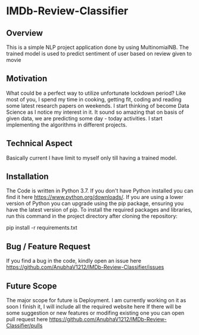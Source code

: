 # IMDb-Review-Classifier

## Overview
This is a simple NLP project application done by using MultinomialNB. The trained model is used to predict sentiment of user based on review given to movie

## Motivation
What could be a perfect way to utilize unfortunate lockdown period? Like most of you, I spend my time in cooking, getting fit, coding and reading some latest research papers on weekends. I start thinking of become Data Science as I notice my interest in it. It sound so amazing that on basis of given data, we are predicting some day - today activities.
I start implementing the algorithms in different projects.

## Technical Aspect
Basically current I have limit to myself only till having a trained model.

## Installation
The Code is written in Python 3.7. If you don't have Python installed you can find it here <https://www.python.org/downloads/>. If you are using a lower version of Python you can upgrade using the pip package, ensuring you have the latest version of pip. To install the required packages and libraries, run this command in the project directory after cloning the repository:

  pip install -r requirements.txt
  
## Bug / Feature Request
If you find a bug in the code, kindly open an issue here <https://github.com/AnubhaV1212/IMDb-Review-Classifier/issues>

## Future Scope
The major scope for future is Deployment. I am currently working on it as soon I finish it, I will include all the required website here
If there will be some suggestion or new features or modifing existing one you can open pull request here <https://github.com/AnubhaV1212/IMDb-Review-Classifier/pulls>
